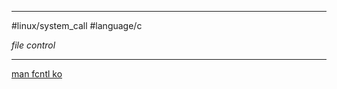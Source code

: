 
---

#linux/system_call #language/c

_file control_

---

[man fcntl ko](https://wariua.github.io/man-pages-ko/fcntl%282%29/)